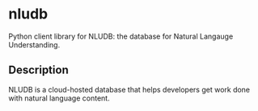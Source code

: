 # nludb

Python client library for NLUDB: the database for Natural Langauge Understanding.

## Description

NLUDB is a cloud-hosted database that helps developers get work done with natural language content.

